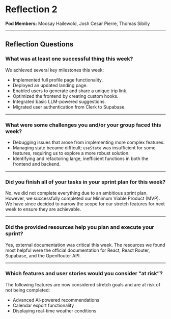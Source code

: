# Reflection 2

**Pod Members:** Moosay Hailewold, Josh Cesar Pierre, Thomas Sibilly

---

## Reflection Questions

### What was at least one successful thing this week?

We achieved several key milestones this week:
* Implemented full profile page functionality.
* Deployed an updated landing page.
* Enabled users to generate and share a unique trip link.
* Optimized the frontend by creating custom hooks.
* Integrated basic LLM-powered suggestions.
* Migrated user authentication from Clerk to Supabase.

---

### What were some challenges you and/or your group faced this week?

* Debugging issues that arose from implementing more complex features.
* Managing state became difficult; `useState` was insufficient for some features, requiring us to explore a more robust solution.
* Identifying and refactoring large, inefficient functions in both the frontend and backend.

---

### Did you finish all of your tasks in your sprint plan for this week?

No, we did not complete everything due to an ambitious sprint plan. However, we successfully completed our Minimum Viable Product (MVP). We have since decided to narrow the scope for our stretch features for next week to ensure they are achievable.

---

### Did the provided resources help you plan and execute your sprint?

Yes, external documentation was critical this week. The resources we found most helpful were the official documentation for React, React Router, Supabase, and the OpenRouter API.

---

### Which features and user stories would you consider “at risk”?

The following features are now considered stretch goals and are at risk of not being completed:
* Advanced AI-powered recommendations
* Calendar export functionality
* Displaying real-time weather conditions
